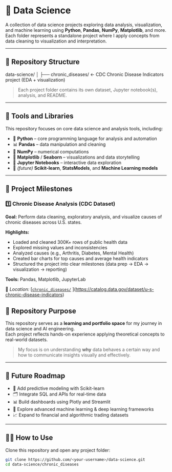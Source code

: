 # 🧠 Data Science

A collection of data science projects exploring data analysis, visualization, and machine learning using **Python**, **Pandas**, **NumPy**, **Matplotlib**, and more.  
Each folder represents a standalone project where I apply concepts from data cleaning to visualization and interpretation.

---

## 📂 Repository Structure

data-science/
│
├── chronic_diseases/ ← CDC Chronic Disease Indicators project (EDA + visualization)


> Each project folder contains its own dataset, Jupyter notebook(s), analysis, and README.

---

## 🧰 Tools and Libraries

This repository focuses on core data science and analysis tools, including:

- 🐍 **Python** – core programming language for analysis and automation  
- 📊 **Pandas** – data manipulation and cleaning  
- 🔢 **NumPy** – numerical computations  
- 🎨 **Matplotlib** / **Seaborn** – visualizations and data storytelling  
- 🧮 **Jupyter Notebooks** – interactive data exploration  
- 🤖 *(future)* **Scikit-learn**, **StatsModels**, and **Machine Learning models**

---

## 🧩 Project Milestones

### 1️⃣ Chronic Disease Analysis (CDC Dataset)
**Goal:** Perform data cleaning, exploratory analysis, and visualize causes of chronic diseases across U.S. states.

**Highlights:**
- Loaded and cleaned 300K+ rows of public health data  
- Explored missing values and inconsistencies  
- Analyzed causes (e.g., Arthritis, Diabetes, Mental Health)  
- Created bar charts for top causes and average health indicators  
- Structured the project into clear milestones (data prep → EDA → visualization → reporting)

**Tools:** Pandas, Matplotlib, JupyterLab

📍 *Location:* [[`chronic_diseases/`](./[chronic_diseases](https://catalog.data.gov/dataset/u-s-chronic-disease-indicators))
](https://catalog.data.gov/dataset/u-s-chronic-disease-indicators)


## 🎯 Repository Purpose

This repository serves as a **learning and portfolio space** for my journey in data science and AI engineering.  
Each project reflects hands-on experience applying theoretical concepts to real-world datasets.

> My focus is on understanding **why** data behaves a certain way and how to communicate insights visually and effectively.

---

## 🚀 Future Roadmap

- 🧮 Add predictive modeling with Scikit-learn  
- 🗂️ Integrate SQL and APIs for real-time data  
- 📊 Build dashboards using Plotly and Streamlit  
- 🤖 Explore advanced machine learning & deep learning frameworks  
- 📈 Expand to financial and algorithmic trading datasets  

---

## 🧑‍💻 How to Use

Clone this repository and open any project folder:

```bash
git clone https://github.com/<your-username>/data-science.git
cd data-science/chronic_diseases




